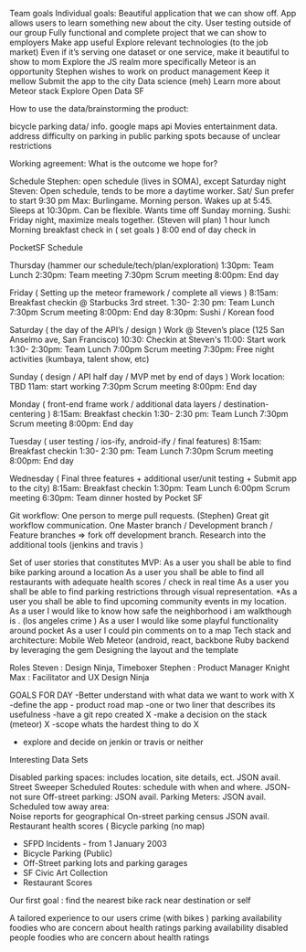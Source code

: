Team goals
Individual goals:
Beautiful application that we can show off.
App allows users to learn something new about the city.
User testing outside of our group
Fully functional and complete project that we can show to employers
Make app useful
Explore relevant technologies (to the job market)
Even if it’s serving one dataset or one service, make it beautiful to show to mom
Explore the JS realm more specifically
Meteor is an opportunity
Stephen wishes to work on product management
Keep it mellow
Submit the app to the city
Data science (meh)
Learn more about Meteor stack 
Explore Open Data SF

How to use the data/brainstorming the product:

bicycle parking data/ info.
google maps api
Movies entertainment data.
address difficulty on parking in public parking spots because of unclear restrictions

Working agreement:
What is the outcome we hope for?

Schedule
Stephen: open schedule (lives in SOMA), except Saturday night
Steven: Open schedule, tends to be more a daytime worker. Sat/ Sun prefer to start 9:30 pm
Max: Burlingame. Morning person. Wakes up at 5:45. Sleeps at 10:30pm. Can be flexible. Wants time off Sunday morning. 
Sushi: Friday night, maximize meals together. (Steven will plan)
1 hour lunch 
Morning breakfast check in ( set goals ) 
8:00 end of day check in 



PocketSF Schedule

Thursday (hammer our schedule/tech/plan/exploration)
1:30pm: Team Lunch
2:30pm: Team meeting
7:30pm Scrum meeting
8:00pm: End day

Friday ( Setting up the meteor framework / complete all views ) 
8:15am: Breakfast checkin @ Starbucks 3rd street. 
1:30- 2:30 pm: Team Lunch
7:30pm Scrum meeting
8:00pm: End day
8:30pm: Sushi / Korean food

Saturday ( the day of the API’s / design ) 
Work @ Steven’s place (125 San Anselmo ave, San Francisco)
10:30: Checkin at Steven's
11:00: Start work
1:30- 2:30pm: Team Lunch
7:00pm Scrum meeting
7:30pm: Free night activities (kumbaya, talent show, etc)

Sunday ( design / API half day / MVP met by end of days  ) 
Work location: TBD
11am: start working
7:30pm Scrum meeting
 8:00pm: End day

Monday ( front-end frame work / additional data layers / destination-centering ) 
8:15am: Breakfast checkin
1:30- 2:30 pm: Team Lunch
7:30pm Scrum meeting
8:00pm: End day

Tuesday ( user testing / ios-ify, android-ify / final features) 
8:15am: Breakfast checkin
1:30- 2:30 pm: Team Lunch
7:30pm Scrum meeting
8:00pm: End day

Wednesday ( Final three features + additional user/unit testing + Submit app to the city) 
8:15am: Breakfast checkin
1:30pm: Team Lunch
6:00pm Scrum meeting
6:30pm: Team dinner hosted by Pocket SF

Git workflow:
One person to merge pull requests. (Stephen)
Great git workflow communication.
One Master branch / Development branch / Feature branches => fork off development branch.
Research into the additional tools (jenkins and travis )

Set of user stories that constitutes MVP:
As a user you shall be able to find bike parking around a location 
As a user you shall be able to find all restaurants with adequate health scores / check in real time 
As a user you shall be able to find parking restrictions through visual representation.
*As a user you shall be able to find upcoming community events in my location. 
As a user I would like to know how safe the neighborhood i am walkthough is .
(los angeles crime ) 
As a user I would like some playful  functionality around pocket 
As a user I could pin comments on to a map 
Tech stack and architecture:
Mobile 
Web
Meteor (android, react, 
backbone 
Ruby backend by leveraging the gem
Designing the layout and the template  

Roles
Steven : Design Ninja, Timeboxer
Stephen : Product Manager Knight 
Max : Facilitator and UX Design Ninja 

GOALS FOR DAY 
-Better understand with what data we want to work with X
-define the app 
	- product road map 
	-one or two liner that describes its usefulness 
-have a git repo created X
-make a decision on the stack (meteor) X
-scope whats the hardest thing to do X
- explore and decide on jenkin or travis or neither 


Interesting Data Sets

Disabled parking spaces: includes location, site details, ect. JSON avail.
Street Sweeper Scheduled Routes: schedule with when and where. JSON- not sure
Off-street parking: JSON avail.
Parking Meters:  JSON avail.
Scheduled tow away area:  
Noise reports for geographical 
On-street parking census JSON avail.
Restaurant health scores (
Bicycle parking (no map) 
- SFPD Incidents - from 1 January 2003
- Bicycle Parking (Public)
- Off-Street parking lots and parking garages
- SF Civic Art Collection
- Restaurant Scores




Our first goal : find the nearest bike rack near destination or self 

A tailored experience to our users 
crime (with bikes )
parking availability 
foodies who are concern about health ratings 
parking availability 
disabled people 
foodies who are concern about health ratings 





